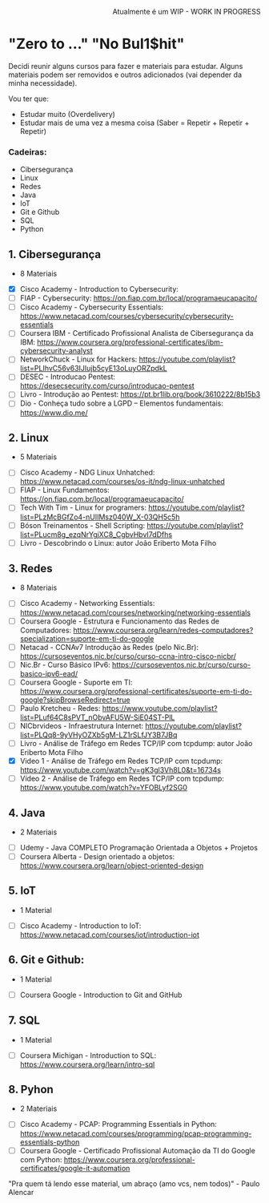<p align="right">Atualmente é um WIP - WORK IN PROGRESS</p>

# "Zero to ..." "No Bul1$hit" 

Decidi reunir alguns cursos para fazer e materiais para estudar. Alguns materiais podem ser removidos e outros adicionados (vai depender da minha necessidade).

Vou ter que:

- Estudar muito (Overdelivery)
- Estudar mais de uma vez a mesma coisa (Saber = Repetir + Repetir + Repetir)

### Cadeiras:
- Cibersegurança
- Linux
- Redes
- Java
- loT
- Git e Github
- SQL
- Python

## 1. Cibersegurança
- 8 Materiais
- [x] Cisco Academy - Introduction to Cybersecurity:  
- [ ] FIAP - Cybersecurity: https://on.fiap.com.br/local/programaeucapacito/
- [ ] Cisco Academy - Cybersecurity Essentials: https://www.netacad.com/courses/cybersecurity/cybersecurity-essentials
- [ ] Coursera IBM - Certificado Profissional Analista de Cibersegurança da IBM: https://www.coursera.org/professional-certificates/ibm-cybersecurity-analyst
- [ ] NetworkChuck - Linux for Hackers: https://youtube.com/playlist?list=PLIhvC56v63IJIujb5cyE13oLuyORZpdkL
- [ ] DESEC - Introducao Pentest: https://desecsecurity.com/curso/introducao-pentest
- [ ] Livro - Introdução ao Pentest: https://pt.br1lib.org/book/3610222/8b15b3
- [ ] Dio - Conheça tudo sobre a LGPD – Elementos fundamentais: https://www.dio.me/

## 2. Linux
- 5 Materiais
- [ ] Cisco Academy - NDG Linux Unhatched: https://www.netacad.com/courses/os-it/ndg-linux-unhatched
- [ ] FIAP - Linux Fundamentos: https://on.fiap.com.br/local/programaeucapacito/
- [ ] Tech With Tim - Linux for programers: https://youtube.com/playlist?list=PLzMcBGfZo4-nUIIMsz040W_X-03QH5c5h
- [ ] Bóson Treinamentos - Shell Scripting: https://youtube.com/playlist?list=PLucm8g_ezqNrYgjXC8_CgbvHbvI7dDfhs
- [ ] Livro - Descobrindo o Linux: autor João Eriberto Mota Filho

## 3. Redes
- 8 Materiais
- [ ] Cisco Academy - Networking Essentials: https://www.netacad.com/courses/networking/networking-essentials
- [ ] Coursera Google - Estrutura e Funcionamento das Redes de Computadores: https://www.coursera.org/learn/redes-computadores?specialization=suporte-em-ti-do-google
- [ ] Netacad - CCNAv7 Introdução às Redes (pelo Nic.Br): https://cursoseventos.nic.br/curso/curso-ccna-intro-cisco-nicbr/
- [ ] Nic.Br - Curso Básico IPv6: https://cursoseventos.nic.br/curso/curso-basico-ipv6-ead/
- [ ] Coursera Google - Suporte em TI: https://www.coursera.org/professional-certificates/suporte-em-ti-do-google?skipBrowseRedirect=true
- [ ] Paulo Kretcheu - Redes: https://www.youtube.com/playlist?list=PLuf64C8sPVT_nObvAFU5W-SiE04ST-PlL
- [ ] NICbrvideos - Infraestrutura Internet: https://youtube.com/playlist?list=PLQq8-9yVHyOZXb5gM-LZ1rSLfJY3B7JBq
- [ ] Livro - Análise de Tráfego em Redes TCP/IP com tcpdump: autor João Eriberto Mota Filho  
- [x] Video 1 - Análise de Tráfego em Redes TCP/IP com tcpdump: https://www.youtube.com/watch?v=gK3gl3Vh8L0&t=16734s
- [ ] Vídeo 2 - Análise de Tráfego em Redes TCP/IP com tcpdump: https://www.youtube.com/watch?v=YFOBLyf2SG0

## 4. Java
- 2 Materiais
- [ ] Udemy - Java COMPLETO Programação Orientada a Objetos + Projetos
- [ ] Coursera Alberta - Design orientado a objetos: https://www.coursera.org/learn/object-oriented-design

## 5. loT
- 1 Material
- [ ] Cisco Academy - Introduction to loT: https://www.netacad.com/courses/iot/introduction-iot

## 6. Git e Github:
- 1 Material
- [ ] Coursera Google - Introduction to Git and GitHub

## 7. SQL
- 1 Material
- [ ] Coursera Michigan - Introduction to SQL: https://www.coursera.org/learn/intro-sql 

## 8. Pyhon
- 2 Materiais
- [ ] Cisco Academy - PCAP: Programming Essentials in Python: https://www.netacad.com/courses/programming/pcap-programming-essentials-python
- [ ] Coursera Google - Certificado Profissional Automação da TI do Google com Python: https://www.coursera.org/professional-certificates/google-it-automation

"Pra quem tá lendo esse material, um abraço (amo vcs, nem todos)" - Paulo Alencar
